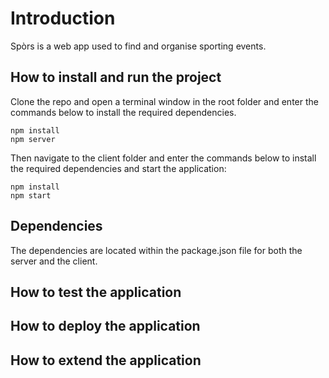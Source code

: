 # Introduction
Spòrs is a web app used to find and organise sporting events.

## How to install and run the project
Clone the repo and open a terminal window in the root folder and enter the commands below to install the required dependencies.

```
npm install
npm server
```

Then navigate to the client folder and enter the commands below to install the required dependencies and start the application:

```
npm install
npm start
```

## Dependencies
The dependencies are located within the package.json file for both the server and the client. 

## How to test the application 

## How to deploy the application

## How to extend the application